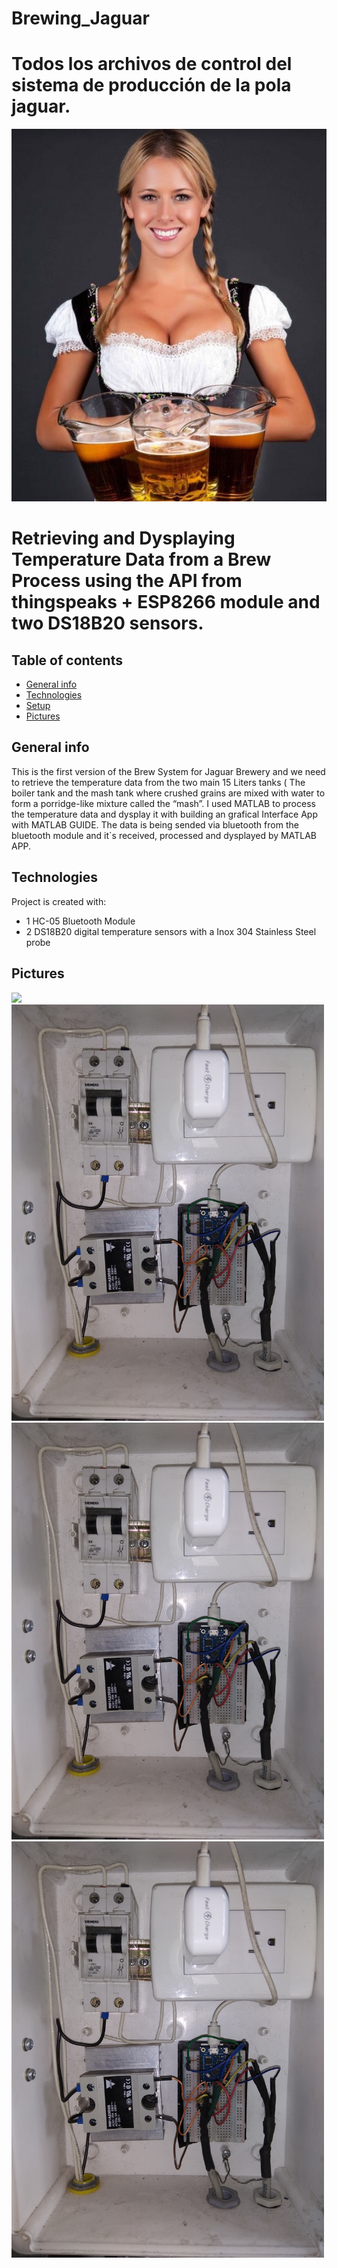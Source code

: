 
<h1> Brewing_Jaguar</h1>
<h1>Todos los archivos de control del sistema de producción de la pola jaguar.</h1>

![Schematic_Hydroponic](beer_1.jpg) 
# Retrieving and Dysplaying Temperature Data from a Brew Process using the API from thingspeaks + ESP8266 module and two DS18B20 sensors.


## Table of contents
* [General info](#general-info)
* [Technologies](#technologies)
* [Setup](#setup)
* [Pictures](#Pictures)

## General info
This is the first version of the Brew System for Jaguar Brewery and we need to retrieve the temperature data from the two main 15 Liters tanks ( The boiler tank and the mash tank where crushed grains are mixed with water to form a porridge-like mixture called the “mash”. I used MATLAB to process the temperature data and dysplay it with building an grafical Interface App with MATLAB GUIDE.
The data is being sended via bluetooth from the bluetooth module and it´s received, processed and dysplayed by MATLAB
APP.

	
## Technologies
Project is created with:
* 1 HC-05 Bluetooth Module
* 2 DS18B20 digital temperature sensors with a Inox 304 Stainless Steel probe


## Pictures

<img src="https://github.com/NorberMV/Brewing_Jaguar/blob/master/beerSys.gif" width="500">


<img src="https://github.com/NorberMV/BrewthingspeakESP8266/blob/master/temperatureData1.jpg" width="500">


<img src="https://github.com/NorberMV/BrewthingspeakESP8266/blob/master/temperatureData1.jpg" width="500">


<img src="https://github.com/NorberMV/BrewthingspeakESP8266/blob/master/temperatureData1.jpg" width="500">
